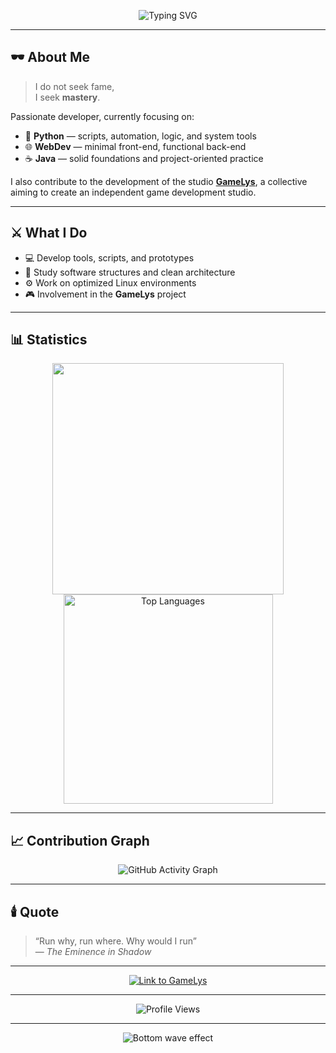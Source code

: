 <!-- README for the GitHub profile of djael-ml -->

<p align="center">
  <img src="https://readme-typing-svg.herokuapp.com?font=Fira+Code&weight=600&size=26&duration=3000&pause=1000&color=7F00FF&center=true&vCenter=true&width=650&lines=I+am+Atomic...;Developer+in+the+Shadows+💻;Efficiency+over+Fame" alt="Typing SVG">
</p>

---

## 🕶️ About Me

> I do not seek fame,  
> I seek **mastery**.

Passionate developer, currently focusing on:
- 🐍 **Python** — scripts, automation, logic, and system tools  
- 🌐 **WebDev** — minimal front-end, functional back-end  
- ☕ **Java** — solid foundations and project-oriented practice  

I also contribute to the development of the studio **[GameLys](https://github.com/GameLys)**, a collective aiming to create an independent game development studio.

---

## ⚔️ What I Do

- 💻 Develop tools, scripts, and prototypes  
- 🧠 Study software structures and clean architecture  
- ⚙️ Work on optimized Linux environments  
- 🎮 Involvement in the **GameLys** project

---

## 📊 Statistics

<p align="center">
  <img src="https://github-readme-stats.vercel.app/api?username=djael-ml&theme=midnight-purple&show_icons=true&hide_border=false&count_private=true" width="370px"/>
  <img src="https://github-readme-stats.vercel.app/api/top-langs/?username=djael-ml&theme=midnight-purple&show_icons=true&hide_border=false&layout=compact" alt="Top Languages" width="335px"/>
</p>

---

## 📈 Contribution Graph

<p align="center">
  <img src="https://github-readme-activity-graph.vercel.app/graph?username=djael-ml&bg_color=00000000&color=7F00FF&line=BB00FF&point=C0C0C0&area=true&hide_border=true" alt="GitHub Activity Graph" />
</p>

---

## 🕯️ Quote

> “Run why, run where. Why would I run”  
> — *The Eminence in Shadow*

---

<p align="center">
  <a href="https://github.com/GameLys">
    <img src="https://img.shields.io/badge/↳%20GameLys-Visit-7F00FF?style=for-the-badge&logo=github&logoColor=white&labelColor=000000" alt="Link to GameLys">
  </a>
</p>

---

<p align="center">
  <img src="https://komarev.com/ghpvc/?username=djael-ml&label=Profile+Views&color=7F00FF&style=flat-square" alt="Profile Views" />
</p>

---

<p align="center">
  <img src="https://capsule-render.vercel.app/api?type=waving&color=7F00FF&height=80&section=footer&animation=twinkling" alt="Bottom wave effect" />
</p>
